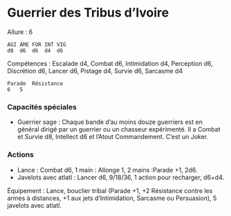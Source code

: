 # Guerrier des Tribus d’Ivoire

Allure : 6

	AGI	ÂME	FOR	INT	VIG
	d8	d6	d6	d4	d6

Compétences : Escalade d4, Combat d6, Intimidation d4, Perception d6, Discrétion d6, Lancer d6, Pistage d4, Survie d6, Sarcasme d4

	Parade	Résistance
	6	5

### Capacités spéciales
- Guerrier sage : Chaque bande d’au moins douze guerriers est en général dirigé par un guerrier ou un chasseur expérimenté. Il a Combat et Survie d8, Intellect d6 et l’Atout Commandement. C’est un Joker.

### Actions
- Lance : Combat d6, 1 main : Allonge 1, 2 mains :Parade +1, 2d6.
- Javelots avec atlatl : Lancer d6, 9/18/36, 1 action pour recharger, d6+d4.

Équipement : Lance, bouclier tribal (Parade +1, +2 Résistance contre les armes à distances, +1 aux jets d’Intimidation, Sarcasme ou Persuasion), 5 javelots avec atlatl.
